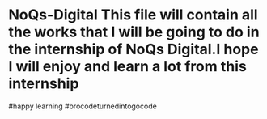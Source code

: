 # NoQs-Digital This file will contain all the works that I will be going to do in the internship of NoQs Digital.I hope I will enjoy and learn a lot from this internship

#happy learning #brocodeturnedintogocode
